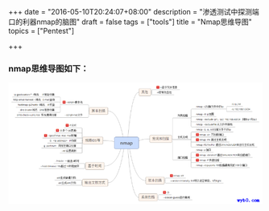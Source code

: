+++
date = "2016-05-10T20:24:07+08:00"
description = "渗透测试中探测端口的利器nmap的脑图"
draft = false
tags = ["tools"]
title = "Nmap思维导图"
topics = ["Pentest"]

+++

### nmap思维导图如下：
![nmap思维导图](/img/post/nmap.png)

